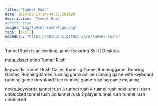 ```yaml
---
title: "Tunnel Rush"
date: 2024-08-27T14:44:31.261189
description: "Tunnel Rush"
#draft: true
image: "img/tunnel-rush/logo.png"
tags: [skill]
embedUrl: "https://abinbins.github.io/a/tunnel-rush/"
---
```


Tunnel Rush is an exciting game featuring Skill | Desktop.

meta_description
Tunnel Rush


keywords
Tunnel Rush Game, Running Game, Runninggame, Running Games, RunningGames running game online running game with keyboard running game download free running game running game meaning


news_keywords
tunnel rush 3 tunnel rush 4 tunnel rush poki tunnel rush unblocked tunnel rush 3d tunnel rush 2 player tunnel rush tunnel rush unblocked
